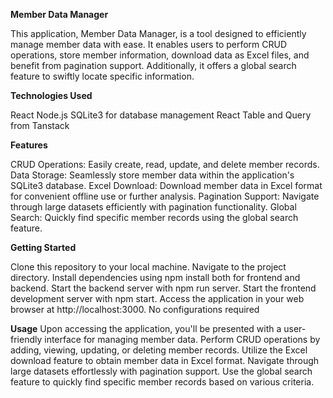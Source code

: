 **Member Data Manager**

This application, Member Data Manager, is a tool designed to efficiently manage member data with ease. It enables users to perform CRUD operations, store member information, download data as Excel files, and benefit from pagination support. Additionally, it offers a global search feature to swiftly locate specific information.

**Technologies Used**

React
Node.js
SQLite3 for database management
React Table and Query from Tanstack

**Features**

CRUD Operations: Easily create, read, update, and delete member records.
Data Storage: Seamlessly store member data within the application's SQLite3 database.
Excel Download: Download member data in Excel format for convenient offline use or further analysis.
Pagination Support: Navigate through large datasets efficiently with pagination functionality.
Global Search: Quickly find specific member records using the global search feature.

**Getting Started**

Clone this repository to your local machine.
Navigate to the project directory.
Install dependencies using npm install both for frontend and backend.
Start the backend server with npm run server.
Start the frontend development server with npm start.
Access the application in your web browser at http://localhost:3000.
No configurations required

**Usage**
Upon accessing the application, you'll be presented with a user-friendly interface for managing member data.
Perform CRUD operations by adding, viewing, updating, or deleting member records.
Utilize the Excel download feature to obtain member data in Excel format.
Navigate through large datasets effortlessly with pagination support.
Use the global search feature to quickly find specific member records based on various criteria.
